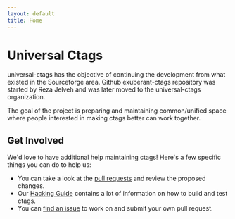 ```yaml
---
layout: default
title: Home
---
```


# Universal Ctags

universal-ctags has the objective of continuing the development from what existed
in the Sourceforge area. Github exuberant-ctags repository was started by Reza
Jelveh and was later moved to the universal-ctags organization.

The goal of the project is preparing and maintaining common/unified space where
people interested in making ctags better can work together.

## Get Involved

We'd love to have additional help maintaining ctags! Here's a few specific things
you can do to help us:

* You can take a look at the [pull requests](https://github.com/universal-ctags/ctags/pulls) and review the proposed changes.
* Our [Hacking Guide](https://github.com/universal-ctags/ctags/tree/master/docs) contains a lot of information on how to build and test ctags.
* You can [find an issue](https://github.com/universal-ctags/ctags/issues) to work on and submit your own pull request.
